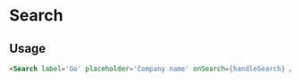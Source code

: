 # Search

## Usage

```html
<Search label='Go' placeholder='Company name' onSearch={handleSearch} />
```
